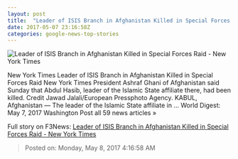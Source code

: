 ```yaml
---
layout: post
title:  "Leader of ISIS Branch in Afghanistan Killed in Special Forces Raid - New York Times"
date: 2017-05-07 23:16:58Z
categories: google-news-top-stories
---
```


![Leader of ISIS Branch in Afghanistan Killed in Special Forces Raid - New York Times](https://static01.nyt.com/images/2017/05/08/world/AFGHANISTAN/AFGHANISTAN-facebookJumbo.jpg)

New York Times Leader of ISIS Branch in Afghanistan Killed in Special Forces Raid New York Times President Ashraf Ghani of Afghanistan said Sunday that Abdul Hasib, leader of the Islamic State affiliate there, had been killed. Credit Jawad Jalali/European Pressphoto Agency. KABUL, Afghanistan — The leader of the Islamic State affiliate in ... World Digest: May 7, 2017 Washington Post all 59 news articles »


Full story on F3News: [Leader of ISIS Branch in Afghanistan Killed in Special Forces Raid - New York Times](http://www.f3nws.com/n/uJeKjE)

> Posted on: Monday, May 8, 2017 4:16:58 AM
